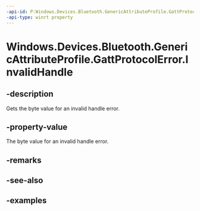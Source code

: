 ```yaml
---
-api-id: P:Windows.Devices.Bluetooth.GenericAttributeProfile.GattProtocolError.InvalidHandle
-api-type: winrt property
---
```


<!-- Property syntax.
public byte InvalidHandle { get; }
-->

# Windows.Devices.Bluetooth.GenericAttributeProfile.GattProtocolError.InvalidHandle

## -description
Gets the byte value for an invalid handle error.

## -property-value
The byte value for an invalid handle error.

## -remarks

## -see-also

## -examples

